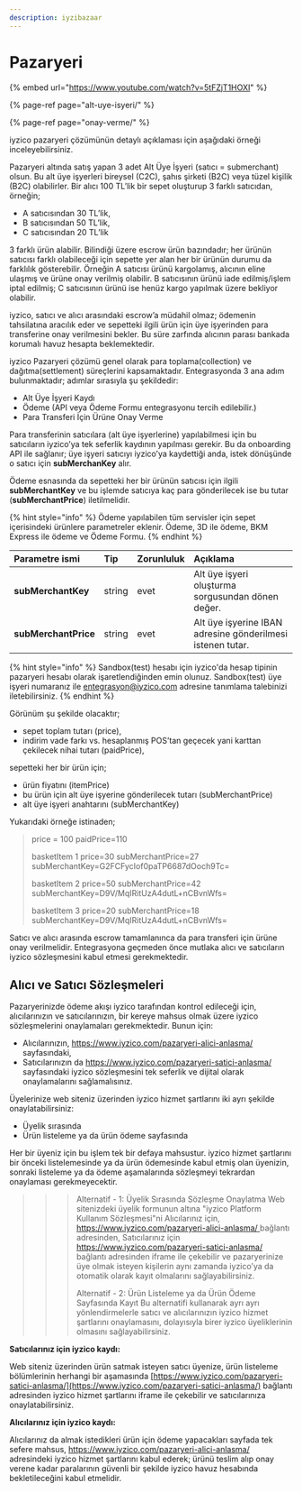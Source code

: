 ```yaml
---
description: iyzibazaar
---
```


# Pazaryeri

{% embed url="https://www.youtube.com/watch?v=5tFZjT1HOXI" %}

{% page-ref page="alt-uye-isyeri/" %}

{% page-ref page="onay-verme/" %}

iyzico pazaryeri çözümünün detaylı açıklaması için aşağıdaki örneği inceleyebilirsiniz.

Pazaryeri altında satış yapan 3 adet Alt Üye İşyeri \(satıcı = submerchant\) olsun. Bu alt üye işyerleri bireysel \(C2C\), şahıs şirketi \(B2C\) veya tüzel kişilik \(B2C\) olabilirler. Bir alıcı 100 TL’lik bir sepet oluşturup 3 farklı satıcıdan, örneğin;

* A satıcısından 30 TL’lik,
* B satıcısından 50 TL’lik,
* C satıcısından 20 TL’lik

3 farklı ürün alabilir. Bilindiği üzere escrow ürün bazındadır; her ürünün satıcısı farklı olabileceği için sepette yer alan her bir ürünün durumu da farklılık gösterebilir. Örneğin A satıcısı ürünü kargolamış, alıcının eline ulaşmış ve ürüne onay verilmiş olabilir. B satıcısının ürünü iade edilmiş/işlem iptal edilmiş; C satıcısının ürünü ise henüz kargo yapılmak üzere bekliyor olabilir.

iyzico, satıcı ve alıcı arasındaki escrow’a müdahil olmaz; ödemenin tahsilatına aracılık eder ve sepetteki ilgili ürün için üye işyerinden para transferine onay verilmesini bekler. Bu süre zarfında alıcının parası bankada korumalı havuz hesapta beklemektedir.

iyzico Pazaryeri çözümü genel olarak para toplama\(collection\) ve dağıtma\(settlement\) süreçlerini kapsamaktadır. Entegrasyonda 3 ana adım bulunmaktadır; adımlar sırasıyla şu şekildedir:

* Alt Üye İşyeri Kaydı
* Ödeme \(API veya Ödeme Formu entegrasyonu tercih edilebilir.\)
* Para Transferi İçin Ürüne Onay Verme

Para transferinin satıcılara \(alt üye işyerlerine\) yapılabilmesi için bu satıcıların iyzico’ya tek seferlik kaydının yapılması gerekir. Bu da onboarding API ile sağlanır; üye işyeri satıcıyı iyzico’ya kaydettiği anda, istek dönüşünde o satıcı için **subMerchanKey** alır.

Ödeme esnasında da sepetteki her bir ürünün satıcısı için ilgili **subMerchantKey** ve bu işlemde satıcıya kaç para gönderilecek ise bu tutar \(**subMerchantPrice**\) iletilmelidir.

{% hint style="info" %}
Ödeme yapılabilen tüm servisler için sepet içerisindeki ürünlere parametreler eklenir. Ödeme, 3D ile ödeme, BKM Express ile ödeme ve Ödeme Formu.
{% endhint %}

| **Parametre ismi** | **Tip** | **Zorunluluk** | **Açıklama** |
| :--- | :--- | :--- | :--- |
| **subMerchantKey** | string | evet | Alt üye işyeri oluşturma sorgusundan dönen değer. |
| **subMerchantPrice** | string | evet | Alt üye işyerine IBAN adresine gönderilmesi istenen tutar. |

{% hint style="info" %}
Sandbox\(test\) hesabı için iyzico'da hesap tipinin pazaryeri hesabı olarak işaretlendiğinden emin olunuz. Sandbox\(test\) üye işyeri numaranız ile entegrasyon@iyzico.com adresine tanımlama talebinizi iletebilirsiniz.
{% endhint %}

Görünüm şu şekilde olacaktır;

* sepet toplam tutarı \(price\),
* indirim vade farkı vs. hesaplanmış POS’tan geçecek yani karttan çekilecek nihai tutarı \(paidPrice\),

sepetteki her bir ürün için;

* ürün fiyatını \(itemPrice\)
* bu ürün için alt üye işyerine gönderilecek tutarı \(subMerchantPrice\)
* alt üye işyeri anahtarını \(subMerchantKey\)

Yukarıdaki örneğe istinaden;

> price = 100 paidPrice=110
>
> basketItem 1 price=30 subMerchantPrice=27 subMerchantKey=G2FCFycIof0paTP6687dOoch9Tc=
>
> basketItem 2 price=50 subMerchantPrice=42 subMerchantKey=D9V/MqIRitUzA4dutL+nCBvnWfs=
>
> basketItem 3 price=20 subMerchantPrice=18 subMerchantKey=D9V/MqIRitUzA4dutL+nCBvnWfs=

Satıcı ve alıcı arasında escrow tamamlanınca da para transferi için ürüne onay verilmelidir. Entegrasyona geçmeden önce mutlaka alıcı ve satıcıların iyzico sözleşmesini kabul etmesi gerekmektedir.

## **Alıcı ve Satıcı Sözleşmeleri**

Pazaryerinizde ödeme akışı iyzico tarafından kontrol edileceği için, alıcılarınızın ve satıcılarınızın, bir kereye mahsus olmak üzere iyzico sözleşmelerini onaylamaları gerekmektedir. Bunun için:

* Alıcılarınızın, [https://www.iyzico.com/pazaryeri-alici-anlasma/ ](https://www.iyzico.com/pazaryeri-alici-anlasma/)sayfasındaki,
* Satıcılarınızın da [https://www.iyzico.com/pazaryeri-satici-anlasma/ ](https://www.iyzico.com/pazaryeri-satici-anlasma/)sayfasındaki iyzico sözleşmesini tek seferlik ve dijital olarak onaylamalarını sağlamalısınız.

Üyelerinize web siteniz üzerinden iyzico hizmet şartlarını iki ayrı şekilde onaylatabilirsiniz:

* Üyelik sırasında
* Ürün listeleme ya da ürün ödeme sayfasında

Her bir üyeniz için bu işlem tek bir defaya mahsustur. iyzico hizmet şartlarını bir önceki listelemesinde ya da ürün ödemesinde kabul etmiş olan üyenizin, sonraki listeleme ya da ödeme aşamalarında sözleşmeyi tekrardan onaylaması gerekmeyecektir.

> > > Alternatif - 1: Üyelik Sırasında Sözleşme Onaylatma Web sitenizdeki üyelik formunun altına "iyzico Platform Kullanım Sözleşmesi"ni Alıcılarınız için, [https://www.iyzico.com/pazaryeri-alici-anlasma/ ](https://www.iyzico.com/pazaryeri-alici-anlasma/)bağlantı adresinden, Satıcılarınız için [https://www.iyzico.com/pazaryeri-satici-anlasma/ ](https://www.iyzico.com/pazaryeri-satici-anlasma/)bağlantı adresinden iframe ile çekebilir ve pazaryerinize üye olmak isteyen kişilerin aynı zamanda iyzico’ya da otomatik olarak kayıt olmalarını sağlayabilirsiniz.
> > >
> > > Alternatif - 2: Ürün Listeleme ya da Ürün Ödeme Sayfasında Kayıt Bu alternatifi kullanarak ayrı ayrı yönlendirmelerle satıcı ve alıcılarınızın iyzico hizmet şartlarını onaylamasını, dolayısıyla birer iyzico üyeliklerinin olmasını sağlayabilirsiniz.

**Satıcılarınız için iyzico kaydı:**

Web siteniz üzerinden ürün satmak isteyen satıcı üyenize, ürün listeleme bölümlerinin herhangi bir aşamasında [https://www.iyzico.com/pazaryeri-satici-anlasma/](https://www.iyzico.com/pazaryeri-satici-anlasma/) bağlantı adresinden iyzico hizmet şartlarını iframe ile çekebilir ve satıcılarınıza onaylatabilirsiniz.

**Alıcılarınız için iyzico kaydı:**

Alıcılarınız da almak istedikleri ürün için ödeme yapacakları sayfada tek sefere mahsus, [https://www.iyzico.com/pazaryeri-alici-anlasma/ ](https://www.iyzico.com/pazaryeri-alici-anlasma/)adresindeki iyzico hizmet şartlarını kabul ederek; ürünü teslim alıp onay verene kadar paralarının güvenli bir şekilde iyzico havuz hesabında bekletileceğini kabul etmelidir.

